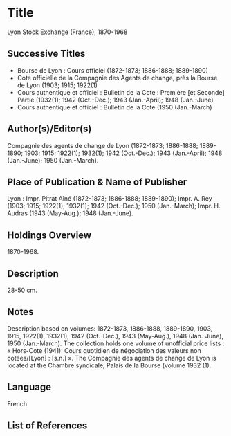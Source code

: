 # Title
Lyon Stock Exchange (France), 1870-1968

## Successive Titles
* Bourse de Lyon : Cours officiel (1872-1873; 1886-1888; 1889-1890)
* Cote officielle de la Compagnie des Agents de change, près la Bourse de Lyon (1903; 1915; 1922(1) 
* Cours authentique et officiel : Bulletin de la Cote : Première [et Seconde] Partie (1932(1); 1942 (Oct.-Dec.); 1943 (Jan.-April); 1948 (Jan.-June)  
* Cours authentique et officiel : Bulletin de la Cote (1950 (Jan.-March) 

## Author(s)/Editor(s)
Compagnie des agents de change de Lyon (1872-1873; 1886-1888;  1889-1890;  1903;  1915;  1922(1);  1932(1);  1942 (Oct.-Dec.); 1943 (Jan.-April); 1948 (Jan.-June);  1950 (Jan.-March). 

## Place of Publication & Name of Publisher
Lyon : Impr. Pitrat Aîné (1872-1873; 1886-1888; 1889-1890); Impr. A. Rey (1903; 1915; 1922(1); 1932(1); 1942 (Oct.-Dec.); 1950 (Jan.-March); Impr. H. Audras (1943 (May-Aug.); 1948 (Jan.-June). 

## Holdings Overview
1870-1968.

## Description
28-50 cm.

## Notes
Description based on volumes: 1872-1873, 1886-1888, 1889-1890, 1903, 1915, 1922(1), 1932(1), 1942 (Oct.-Dec.), 1943 (May-Aug.), 1948 (Jan.-June), 1950 (Jan.-March).
The collection holds one volume of unofficial price lists : « Hors-Cote (1941): Cours quotidien de négociation des valeurs non cotées/[Lyon] : [s.n.] ».
The Compagnie des agents de change de Lyon is located at the Chambre syndicale, Palais de la Bourse (volume 1932 (1). 

## Language
French

## List of References
